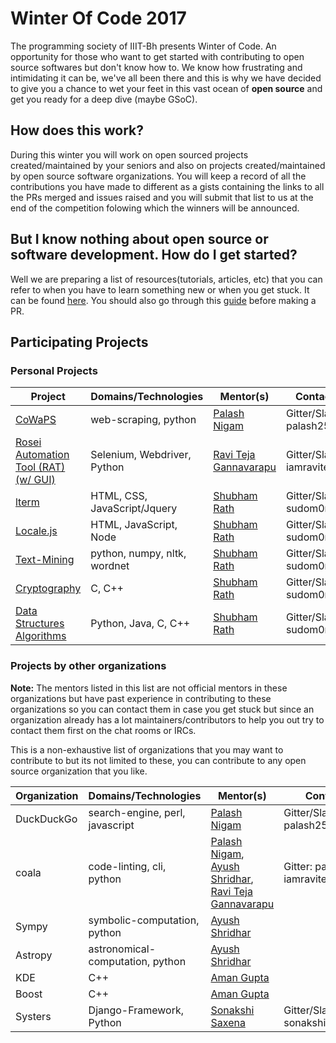 # Winter Of Code 2017

The programming society of IIIT-Bh presents Winter of Code. An opportunity for those who want to get started with contributing to open source softwares but don't know how to. We know how frustrating and intimidating it can be, we've all been there and this is why we have decided to give you a chance to wet your feet in this vast ocean of **open source** and get you ready for a deep dive (maybe GSoC).

## How does this work?

During this winter you will work on open sourced projects created/maintained by your seniors and also on projects created/maintained by open source software organizations. You will keep a record of all the contributions you have made to different as a gists containing the links to all the PRs merged and issues raised and you will submit that list to us at the end of the competition folowing which the winners will be announced.

## But I know nothing about open source or software development. How do I get started?

Well we are preparing a list of resources(tutorials, articles, etc) that you can refer to when you have to learn something new or when you get stuck. It can be found [here](https://github.com/p-society/TheDevGuide). You should also go through this [guide](https://github.com/p-society/intro-to-open-source-2017) before making a PR.

## Participating Projects
### Personal Projects
| Project | Domains/Technologies | Mentor(s) | Contact |
| ------ | ------ | ------ | ------ |
| [CoWaPS](https://github.com/palash25/CoWaPS) | web-scraping, python | [Palash Nigam](https://github.com/palash25) | Gitter/Slack: palash25 |
| [Rosei Automation Tool (RAT) (w/ GUI)](https://github.com/IamRaviTejaG/IIIT-Bh-Projects) | Selenium, Webdriver, Python | [Ravi Teja Gannavarapu](https://github.com/IamRaviTejaG) | Gitter/Slack: iamravitejag |
| [lterm](http://github.com/sr6033/lterm) | HTML, CSS, JavaScript/Jquery | [Shubham Rath](https://github.com/sr6033) | Gitter/Slack: sudom0nk |
| [Locale.js](https://github.com/sr6033/locale.js) | HTML, JavaScript, Node | [Shubham Rath](https://github.com/sr6033) | Gitter/Slack: sudom0nk |
| [Text-Mining](https://github.com/sr6033/text-mining) | python, numpy, nltk, wordnet | [Shubham Rath](https://github.com/sr6033) | Gitter/Slack: sudom0nk |
| [Cryptography](https://github.com/sr6033/cryptography) | C, C++ | [Shubham Rath](https://github.com/sr6033) | Gitter/Slack: sudom0nk |
| [Data Structures Algorithms](https://github.com/sr6033/dataStructure-Algorithms) | Python, Java, C, C++ | [Shubham Rath](https://github.com/sr6033) | Gitter/Slack: sudom0nk |

### Projects by other organizations
**Note:** The mentors listed in this list are not official mentors in these organizations but have past experience in contributing to these organizations so you can contact them in case you get stuck but since an organization already has a lot maintainers/contributors to help you out try to contact them first on the chat rooms or IRCs.

This is a non-exhaustive list of organizations that you may want to contribute to but its not limited to these, you can contribute to any open source organization that you like.

| Organization | Domains/Technologies | Mentor(s) | Contact |
| ------ | ------ | ------ | ------ |
| DuckDuckGo | search-engine, perl, javascript | [Palash Nigam](https://github.com/palash25) | Gitter/Slack: palash25 |
| coala | code-linting, cli, python | [Palash Nigam](https://github.com/palash25), [Ayush Shridhar](https://github.com/ayush1999), [Ravi Teja Gannavarapu](https://github.com/iamravitejag) | Gitter: palash25, iamravitejag |
| Sympy | symbolic-computation, python | [Ayush Shridhar](https://github.com/ayush1999) |  |
| Astropy | astronomical-computation, python | [Ayush Shridhar](https://github.com/ayush1999) |  |
| KDE | C++ | [Aman Gupta](http://github.com/gupta2140/) |  |
| Boost | C++ | [Aman Gupta](http://github.com/gupta2140/) |  |
| Systers | Django-Framework, Python | [Sonakshi Saxena](https://github.com/sonakshisaxena1) | Gitter/Slack: sonakshisaxena1 |
